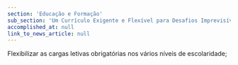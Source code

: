 ```yaml
---
section: 'Educação e Formação'
sub_section: 'Um Currículo Exigente e Flexível para Desafios Imprevisíveis'
accomplished_at: null
link_to_news_article: null
---
```


Flexibilizar as cargas letivas obrigatórias nos vários níveis de escolaridade;